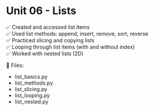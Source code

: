 # Unit 06 - Lists

✅ Created and accessed list items  
✅ Used list methods: append, insert, remove, sort, reverse  
✅ Practiced slicing and copying lists  
✅ Looping through list items (with and without index)  
✅ Worked with nested lists (2D)

📁 Files:
- list_basics.py
- list_methods.py
- list_slicing.py
- list_looping.py
- list_nested.py
